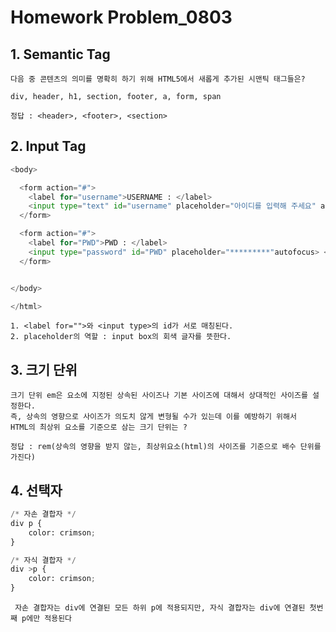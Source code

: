 # Homework Problem_0803

## 1. Semantic Tag

    다음 중 콘텐츠의 의미를 명확히 하기 위해 HTML5에서 새롭게 추가된 시맨틱 태그들은?
    
    div, header, h1, section, footer, a, form, span
    
    정답 : <header>, <footer>, <section>

## 2. Input Tag


```python
<body>

  <form action="#">
    <label for="username">USERNAME : </label>
    <input type="text" id="username" placeholder="아이디를 입력해 주세요" autofocus><br>
  </form>

  <form action="#">
    <label for="PWD">PWD : </label>
    <input type="password" id="PWD" placeholder="*********"autofocus> <input type="submit" value="로그인">
  </form>


</body>

</html>


```

    1. <label for="">와 <input type>의 id가 서로 매칭된다.
    2. placeholder의 역할 : input box의 회색 글자를 뜻한다.

## 3. 크기 단위

    크기 단위 em은 요소에 지정된 상속된 사이즈나 기본 사이즈에 대해서 상대적인 사이즈를 설정한다.
    즉, 상속의 영향으로 사이즈가 의도치 않게 변형될 수가 있는데 이를 예방하기 위해서
    HTML의 최상위 요소를 기준으로 삼는 크기 단위는 ?
    
    정답 : rem(상속의 영향을 받지 않는, 최상위요소(html)의 사이즈를 기준으로 배수 단위를 가진다)


## 4. 선택자


```python
/* 자손 결합자 */
div p {
    color: crimson;
}

/* 자식 결합자 */
div >p {
    color: crimson;
}
```

     자손 결합자는 div에 연결된 모든 하위 p에 적용되지만, 자식 결합자는 div에 연결된 첫번째 p에만 적용된다


```python

```
